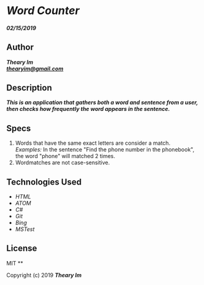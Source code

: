 # _Word Counter_

#### _02/15/2019_

## Author
 _**Theary Im**_  
 _**thearyim@gmail.com**_

## Description
**_This is an application that gathers both a word and sentence from a user, then checks how frequently the word appears in the sentence._**

## Specs
1. Words that have the same exact letters are consider a match.<br/>
     _Examples:_
      In the sentence "Find the phone number in the phonebook", the word "phone" will matched 2 times.
      <br/>
2. Wordmatches are not case-sensitive.<br/>
   


## Technologies Used
* _HTML_
* _ATOM_
* _C#_
* _Git_
* _Bing_
* _MSTest_

## License
MIT
**

Copyright (c) 2019 **_Theary Im_**
